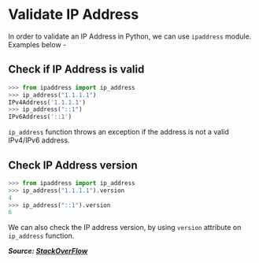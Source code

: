 # Validate IP Address

In order to validate an IP Address in Python, we can use `ipaddress` module. Examples below -

## Check if IP Address is valid

```python
>>> from ipaddress import ip_address
>>> ip_address("1.1.1.1")
IPv4Address('1.1.1.1')
>>> ip_address("::1")
IPv6Address('::1')
```

`ip_address` function throws an exception if the address is not a valid IPv4/IPv6 address.

## Check IP Address version

```python
>>> from ipaddress import ip_address
>>> ip_address("1.1.1.1").version
4
>>> ip_address("::1").version
6
```

We can also check the IP address version, by using `version` attribute on `ip_address` function.

***Source: [StackOverFlow](https://stackoverflow.com/a/10782565)***
